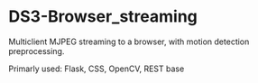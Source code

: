 # DS3-Browser_streaming
Multiclient MJPEG streaming to a browser, with motion detection preprocessing.

Primarly used:
  Flask,
  CSS,
  OpenCV,
  REST base

